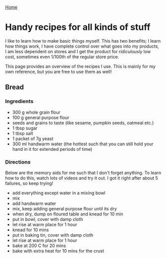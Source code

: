 <head>
    <title>Recipes - Timon Bestebreur</title>
    <link rel="stylesheet" type="text/css" href="../stylesheet.css">
    <link rel="shortcut icon" type="image/x-icon" href="../favicon.ico">
</head>

<p><a href="../index.html">Home</a></p>

# Handy recipes for all kinds of stuff

I like to learn how to make basic things myself. This has two benefits; I learn how things work, I have complete control over what goes into my products, I am less dependent on stores and I get the product for _ridiculously_ low cost, sometimes even 1/100th of the regular store price.

This page provides an overview of the recipes I use. This is mainly for my own reference, but you are free to use them as well!

## Bread

### Ingredients

- 300 g whole grain flour
- 100 g general purpose flour
- seeds and grains to taste (like sesame, pumpkin seeds, oatmeal etc.)
- 1 tbsp sugar
- 1 tbsp salt
- 1 packet of 7g yeast
- 300 ml handwarm water (the hottest such that you can still hold your hand in it for extended periods of time)

### Directions

Below are the memory aids for me such that I don't forget anything. To learn how to do this, watch lots of videos and try it out. I got it right after about 5 failures, so keep trying!

- add everything except water in a mixing bowl
- mix
- add handwarm water
- mix, keep adding general purpose flour until its dry
- when dry, dump on floured table and knead for 10 min
- put in bowl, cover with damp cloth
- let rise at warm place for 1 hour
- knead for 10 mins
- put in baking tin, cover with damp cloth
- let rise at warm place for 1 hour
- bake at 200 C for 20 mins
- bake with extra heat for 10 mins for the crust


